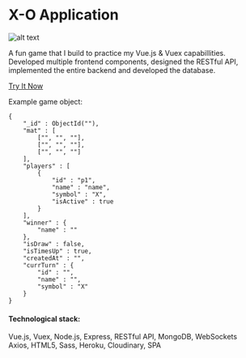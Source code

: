 # X-O Application

![alt text](https://res.cloudinary.com/shaishar9/image/upload/v1593329069/cvzzijafk7ra0ht7rfba.jpg "x-o main screenshot")

A fun game that I build to practice my Vue.js & Vuex capabillities.<br />
Developed multiple frontend components, designed the RESTful API,<br />
implemented the entire backend and developed the database.

[Try It Now](https://play-xo.herokuapp.com/)

Example game object:
```
{
    "_id" : ObjectId(""),
    "mat" : [ 
        ["", "", ""],
        ["", "", ""],
        ["", "", ""]
    ],
    "players" : [ 
        {
            "id" : "p1",
            "name" : "name",
            "symbol" : "X",
            "isActive" : true
        }
    ],
    "winner" : {
        "name" : ""
    },
    "isDraw" : false,
    "isTimesUp" : true,
    "createdAt" : "",
    "currTurn" : {
        "id" : "",
        "name" : "",
        "symbol" : "X"
    }
}
```

#### Technological stack:
Vue.js, Vuex, Node.js, Express, RESTful API, MongoDB, WebSockets<br />
Axios, HTML5, Sass, Heroku, Cloudinary, SPA
